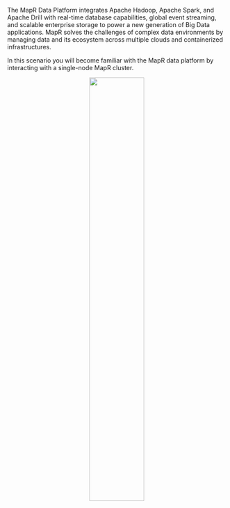 The MapR Data Platform integrates Apache Hadoop, Apache Spark, and Apache Drill with real-time database capabilities, global event streaming, and scalable enterprise storage to power a new generation of Big Data applications. MapR solves the challenges of complex data environments by managing data and its ecosystem across multiple clouds and containerized infrastructures.

In this scenario you will become familiar with the MapR data platform by interacting with a single-node MapR cluster. 

<center>
	<a href=https://mapr.com/docs/61/MapROverview/c_overview_intro.html><img src="https://github.com/iandow/katacoda-scenarios/blob/master/mapr-intro/assets/Data-Platform-Chart.png?raw=true" width=50%></a>
</center>
